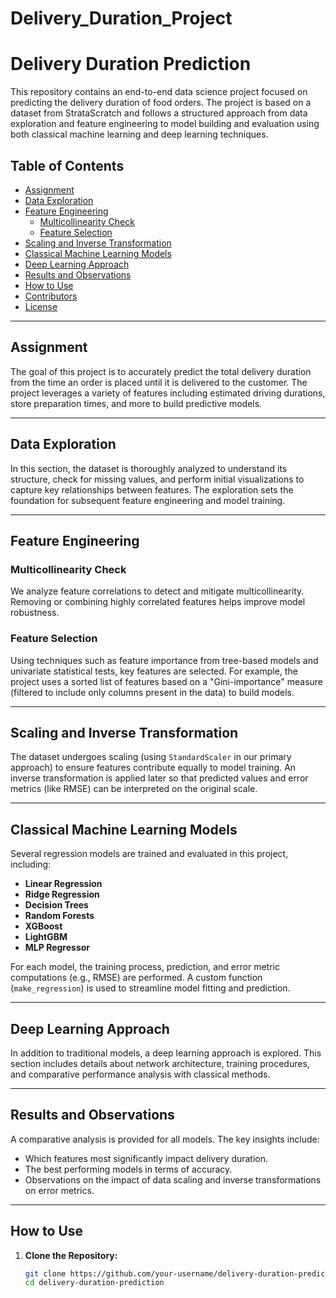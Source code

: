 # Delivery_Duration_Project
# Delivery Duration Prediction

This repository contains an end-to-end data science project focused on predicting the delivery duration of food orders. The project is based on a dataset from StrataScratch and follows a structured approach from data exploration and feature engineering to model building and evaluation using both classical machine learning and deep learning techniques.

## Table of Contents

- [Assignment](#assignment)
- [Data Exploration](#data-exploration)
- [Feature Engineering](#feature-engineering)
  - [Multicollinearity Check](#multicollinearity-check)
  - [Feature Selection](#feature-selection)
- [Scaling and Inverse Transformation](#scaling-and-inverse-transformation)
- [Classical Machine Learning Models](#classical-machine-learning-models)
- [Deep Learning Approach](#deep-learning-approach)
- [Results and Observations](#results-and-observations)
- [How to Use](#how-to-use)
- [Contributors](#contributors)
- [License](#license)

---

## Assignment

The goal of this project is to accurately predict the total delivery duration from the time an order is placed until it is delivered to the customer. The project leverages a variety of features including estimated driving durations, store preparation times, and more to build predictive models.

---

## Data Exploration

In this section, the dataset is thoroughly analyzed to understand its structure, check for missing values, and perform initial visualizations to capture key relationships between features. The exploration sets the foundation for subsequent feature engineering and model training.

---

## Feature Engineering

### Multicollinearity Check
We analyze feature correlations to detect and mitigate multicollinearity. Removing or combining highly correlated features helps improve model robustness.

### Feature Selection
Using techniques such as feature importance from tree-based models and univariate statistical tests, key features are selected. For example, the project uses a sorted list of features based on a "Gini-importance" measure (filtered to include only columns present in the data) to build models.

---

## Scaling and Inverse Transformation

The dataset undergoes scaling (using `StandardScaler` in our primary approach) to ensure features contribute equally to model training. An inverse transformation is applied later so that predicted values and error metrics (like RMSE) can be interpreted on the original scale.

---

## Classical Machine Learning Models

Several regression models are trained and evaluated in this project, including:

- **Linear Regression**
- **Ridge Regression**
- **Decision Trees**
- **Random Forests**
- **XGBoost**
- **LightGBM**
- **MLP Regressor**

For each model, the training process, prediction, and error metric computations (e.g., RMSE) are performed. A custom function (`make_regression`) is used to streamline model fitting and prediction.

---

## Deep Learning Approach

In addition to traditional models, a deep learning approach is explored. This section includes details about network architecture, training procedures, and comparative performance analysis with classical methods.

---

## Results and Observations

A comparative analysis is provided for all models. The key insights include:
- Which features most significantly impact delivery duration.
- The best performing models in terms of accuracy.
- Observations on the impact of data scaling and inverse transformations on error metrics.

---

## How to Use

1. **Clone the Repository:**
   ```bash
   git clone https://github.com/your-username/delivery-duration-prediction.git
   cd delivery-duration-prediction
